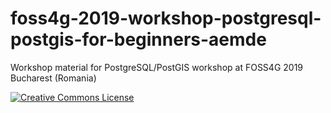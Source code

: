 # foss4g-2019-workshop-postgresql-postgis-for-beginners-aemde
Workshop material for PostgreSQL/PostGIS workshop at FOSS4G 2019 Bucharest (Romania)


[![Creative Commons License](http://i.creativecommons.org/l/by-sa/4.0/88x31.png)](https://creativecommons.org/licenses/by-sa/4.0/deed.de)
